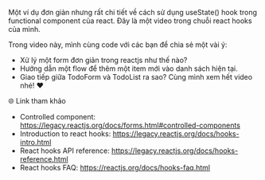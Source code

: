 Một ví dụ đơn giản nhưng rất chi tiết về cách sử dụng useState() hook trong functional component của react. Đây là một video trong chuỗi react hooks của mình.

Trong video này, mình cùng code với các bạn để chia sẻ một vài ý:

- Xử lý một form đơn giản trong reactjs như thế nào?
- Hướng dẫn một flow để thêm một item mới vào danh sách hiện tại.
- Giao tiếp giữa TodoForm và TodoList ra sao?
  Cùng mình xem hết video nhé! ❤️

🌐 Link tham khảo

- Controlled component: https://legacy.reactjs.org/docs/forms.html#controlled-components
- Introduction to react hooks: https://legacy.reactjs.org/docs/hooks-intro.html
- React hooks API reference: https://legacy.reactjs.org/docs/hooks-reference.html
- React hooks FAQ: https://reactjs.org/docs/hooks-faq.html
